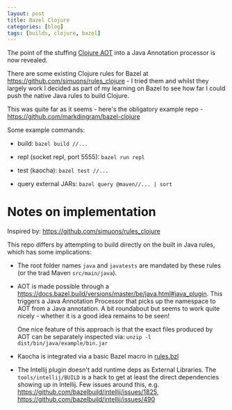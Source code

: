 ```yaml
---
layout: post
title: Bazel Clojure
categories: [blog]
tags: [builds, clojure, bazel]
---
```


The point of the stuffing [Clojure AOT](./2020-06-27-clojure-aot.md) into a Java Annotation processor is now revealed.

There are some existing Clojure rules for Bazel at <https://github.com/simuons/rules_clojure> - I tried them and whilst they largely work I decided as part of my learning on Bazel to see how far I could push the native Java rules to build Clojure.

This was quite far as it seems - here's the obligatory example repo - <https://github.com/markdingram/bazel-clojure>


Some example commands:

- build:  `bazel build //...`
- repl (socket repl, port 5555): `bazel run repl` 
- test (kaocha): `bazel test //...`

- query external JARs: `bazel query @maven//... | sort`


Notes on implementation
=======================

Inspired by:
<https://github.com/simuons/rules_clojure>

This repo differs by attempting to build directly on the built in Java rules, which has some implications:

- The root folder names `java` and `javatests` are mandated by these rules (or the trad Maven `src/main/java`).

- AOT is made possible through a <https://docs.bazel.build/versions/master/be/java.html#java_plugin>.
  This triggers a Java Annotation Processor that picks up the namespace to AOT from a Java annotation. A bit 
  roundabout but seems to work quite nicely - whether it is a good idea remains to be seen! 
  
  One nice feature of this approach is that the exact files produced by AOT can be separately inspected via: `unzip -l dist/bin/java/example/bin.jar`


- Kaocha is integrated via a basic Bazel macro in [rules.bzl](rules/kaocha/rules.bzl)

- The Intellij plugin doesn't add runtime deps as External Libraries. The `tools/intellij/BUILD` is
  a hack to get at least the direct dependencies showing up in Intellij. Few issues around this, 
  e.g. <https://github.com/bazelbuild/intellij/issues/1825>,
  <https://github.com/bazelbuild/intellij/issues/490>

